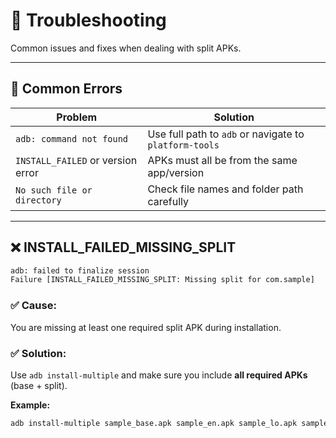 <!-- Common issues and solutions related to APK extraction and installation -->

# 🧯 Troubleshooting

Common issues and fixes when dealing with split APKs.

---

## 🔧 Common Errors

| Problem                            | Solution |
|------------------------------------|----------|
| `adb: command not found`           | Use full path to `adb` or navigate to `platform-tools` |
| `INSTALL_FAILED` or version error  | APKs must all be from the same app/version |
| `No such file or directory`        | Check file names and folder path carefully |

---

## ❌ INSTALL_FAILED_MISSING_SPLIT

```sh
adb: failed to finalize session
Failure [INSTALL_FAILED_MISSING_SPLIT: Missing split for com.sample]
```

### ✅ Cause:
You are missing at least one required split APK during installation.

### ✅ Solution:
Use `adb install-multiple` and make sure you include **all required APKs** (base + split).

**Example:**
```sh
adb install-multiple sample_base.apk sample_en.apk sample_lo.apk sample_xxhdpi.apk sample_x86_64.apk
```
